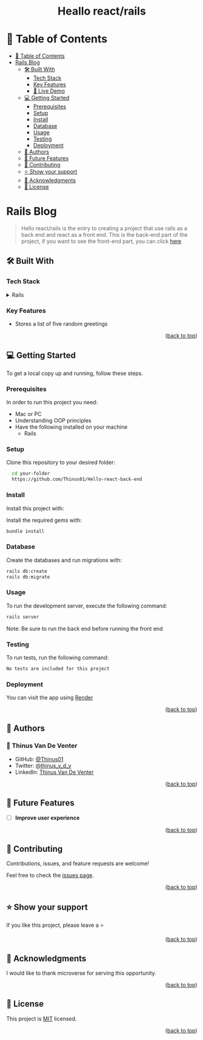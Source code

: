 <a name="readme-top"></a>
<h1 align='center'>Heallo react/rails</h1>


# 📗 Table of Contents

- [📗 Table of Contents](#-table-of-contents)
- [ Rails Blog ](#-My-Blog-App-)
  - [🛠 Built With ](#-built-with-)
    - [Tech Stack ](#tech-stack-)
    - [Key Features ](#key-features-)
    - [🚀 Live Demo](#live-demo)
  - [💻 Getting Started ](#-getting-started-)
    - [Prerequisites](#prerequisites)
    - [Setup](#setup)
    - [Install](#install)
    - [Database](#database)
    - [Usage](#usage)
    - [Testing](#testing)
    - [Deployment](#deployment)
  - [👥 Authors ](#-authors-)
  - [🔭 Future Features ](#-future-features-)
  - [🤝 Contributing ](#-contributing-)
  - [⭐️ Show your support ](#️-show-your-support-)
  - [🙏 Acknowledgments ](#-acknowledgments-)
  - [📝 License ](#-license-)


# Rails Blog <a name="about-project"></a>
> Hello react/rails is the entry to creating a project that use rails as a back end and react as a front end. This is the back-end part of the project, if you want to see the front-end part, you can click [here](https://github.com/Thinus01/Hello-react-front-end)

## 🛠 Built With <a name="built-with"></a>
### Tech Stack <a name="tech-stack"></a>

<details>
  <summary>Rails</summary>

</details>


### Key Features <a name="key-features"></a>

- Stores a list of five random greetings

<p align="right">(<a href="#readme-top">back to top</a>)</p>


## 💻 Getting Started <a name="getting-started"></a>

To get a local copy up and running, follow these steps.

### Prerequisites

In order to run this project you need:

- Mac or PC
- Understanding OOP principles
- Have the following installed on your machine
    - Rails

### Setup

Clone this repository to your desired folder:

```sh
  cd your-folder
  https://github.com/Thinus01/Hello-react-back-end
```

### Install

Install this project with:

Install the required gems with:

```sh
bundle install
```

### Database

Create the databases and run migrations with:

```sh
rails db:create
rails db:migrate
```

### Usage

To run the development server, execute the following command:

```sh
rails server
```
Note: Be sure to run the back end before running the front end

### Testing

To run tests, run the following command:

```sh
No tests are included for this project
```


### Deployment

You can visit the app using [Render](https://www.render.com/)

<p align="right">(<a href="#readme-top">back to top</a>)</p>


## 👥 Authors <a name="author"></a>

### 👤 **Thinus Van De Venter**

- GitHub: [@Thinus01](https://github.com/Thinus01)
- Twitter: [@thinus_v_d_v](https://twitter.com/thinus_v_d_v)
- LinkedIn: [Thinus Van De Venter](https://www.linkedin.com/in/thinus-van-de-venter-99aa26203)

<p align="right">(<a href="#readme-top">back to top</a>)</p>


## 🔭 Future Features <a name="future-features"></a>

- [ ] **Improve user experience**

<p align="right">(<a href="#readme-top">back to top</a>)</p>


## 🤝 Contributing <a name="contributing"></a>

Contributions, issues, and feature requests are welcome!

Feel free to check the [issues page](https://github.com/Thinus01/Hello-react-back-end/issues).

<p align="right">(<a href="#readme-top">back to top</a>)</p>


## ⭐️ Show your support <a name="support"></a>

If you like this project, please leave a ⭐️

<p align="right">(<a href="#readme-top">back to top</a>)</p>


## 🙏 Acknowledgments <a name="acknowledgements"></a>

I would like to thank microverse for serving this opportunity.

<p align="right">(<a href="#readme-top">back to top</a>)</p>


## 📝 License <a name="license"></a>

This project is [MIT](https://github.com/Thinus01/Hello-react-back-end/blob/rails/LICENSE) licensed.

<p align="right">(<a href="#readme-top">back to top</a>)</p>
